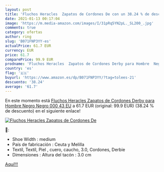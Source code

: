 ```yaml
---
layout: post
title: 'Fluchos Heracles  Zapatos de Cordones De con un 38.24 % de descuento'
date: 2021-01-13 00:17:04
image: 'https://m.media-amazon.com/images/I/31pRq5YN2pL._SL200_.jpg'
comments: true
category: ofertas
author: ring
slug: 'B071FNP3YY-es'
actualPrice: 61.7 EUR
currency: EUR
price: 61.7
comparePrice: 99.9 EUR
prodname: 'Fluchos Heracles  Zapatos de Cordones Derby para Hombre  Negro  Negro 000   43 EU'
country: 'es'
flag: '🇪🇸'
buyurl: 'https://www.amazon.es/dp/B071FNP3YY/?tag=tolees-21'
descuento: '38.24'
average: '61.7'
---
```


En este momento está [Fluchos Heracles  Zapatos de Cordones Derby para Hombre  Negro  Negro 000   43 EU](https://www.amazon.es/dp/B071FNP3YY/?tag=tolees-21) a 61.7 EUR (original: 99.9 EUR) (38.24 %  de descuento) en el siguiente enlace!

[![Fluchos Heracles  Zapatos de Cordones De](https://m.media-amazon.com/images/I/31pRq5YN2pL._SL200_.jpg)](https://www.amazon.es/dp/B071FNP3YY/?tag=tolees-21)

🔎:

- Shoe Width : medium
- País de fabricación : Ceuta y Melilla
- Textíl, Textíl, Piel , cuero, caucho, 3.0, Cordones, Derbie
- Dimensiones : Altura del tacón : 3.0 cm

[Aquí!!!](https://www.amazon.es/dp/B071FNP3YY/?tag=tolees-21)
